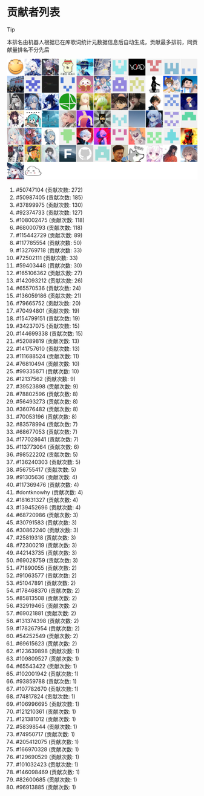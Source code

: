 # 贡献者列表

> [!TIP]
> 本排名由机器人根据已在库歌词统计元数据信息后自动生成，贡献最多排前，同贡献量排名不分先后

![贡献者头像画廊](./CONTRIBUTORS.svg)

1. #50747104 (贡献次数: 272)
2. #50987405 (贡献次数: 185)
3. #37899975 (贡献次数: 130)
4. #92374733 (贡献次数: 127)
5. #108002475 (贡献次数: 118)
6. #68000793 (贡献次数: 118)
7. #115442729 (贡献次数: 89)
8. #117785554 (贡献次数: 50)
9. #132769718 (贡献次数: 33)
10. #72502111 (贡献次数: 33)
11. #59403448 (贡献次数: 30)
12. #165106362 (贡献次数: 27)
13. #142093212 (贡献次数: 26)
14. #65570536 (贡献次数: 24)
15. #136059186 (贡献次数: 21)
16. #79665752 (贡献次数: 20)
17. #70494801 (贡献次数: 19)
18. #154799151 (贡献次数: 19)
19. #34237075 (贡献次数: 15)
20. #144699338 (贡献次数: 15)
21. #52089819 (贡献次数: 13)
22. #141757610 (贡献次数: 13)
23. #111688524 (贡献次数: 11)
24. #76810494 (贡献次数: 10)
25. #99335871 (贡献次数: 10)
26. #12137562 (贡献次数: 9)
27. #39523898 (贡献次数: 9)
28. #78802596 (贡献次数: 8)
29. #56493273 (贡献次数: 8)
30. #36076482 (贡献次数: 8)
31. #70053196 (贡献次数: 8)
32. #83578994 (贡献次数: 7)
33. #68677053 (贡献次数: 7)
34. #177028641 (贡献次数: 7)
35. #113773064 (贡献次数: 6)
36. #98522202 (贡献次数: 5)
37. #136240303 (贡献次数: 5)
38. #56755417 (贡献次数: 5)
39. #91305636 (贡献次数: 4)
40. #117369476 (贡献次数: 4)
41. #dontknowhy (贡献次数: 4)
42. #181631327 (贡献次数: 4)
43. #139452696 (贡献次数: 4)
44. #68720986 (贡献次数: 3)
45. #30791583 (贡献次数: 3)
46. #30862240 (贡献次数: 3)
47. #25819318 (贡献次数: 3)
48. #72300219 (贡献次数: 3)
49. #42143735 (贡献次数: 3)
50. #69028759 (贡献次数: 3)
51. #71890055 (贡献次数: 2)
52. #91063577 (贡献次数: 2)
53. #51047891 (贡献次数: 2)
54. #178468370 (贡献次数: 2)
55. #85813508 (贡献次数: 2)
56. #32919465 (贡献次数: 2)
57. #69021881 (贡献次数: 2)
58. #131374398 (贡献次数: 2)
59. #178267954 (贡献次数: 2)
60. #54252549 (贡献次数: 2)
61. #69615623 (贡献次数: 2)
62. #123639898 (贡献次数: 1)
63. #109809527 (贡献次数: 1)
64. #65543422 (贡献次数: 1)
65. #102001942 (贡献次数: 1)
66. #93859788 (贡献次数: 1)
67. #107782670 (贡献次数: 1)
68. #74817824 (贡献次数: 1)
69. #106996695 (贡献次数: 1)
70. #121210361 (贡献次数: 1)
71. #121381012 (贡献次数: 1)
72. #58398544 (贡献次数: 1)
73. #74950717 (贡献次数: 1)
74. #205412075 (贡献次数: 1)
75. #166970328 (贡献次数: 1)
76. #129690529 (贡献次数: 1)
77. #101032423 (贡献次数: 1)
78. #146098469 (贡献次数: 1)
79. #82600685 (贡献次数: 1)
80. #96913885 (贡献次数: 1)
